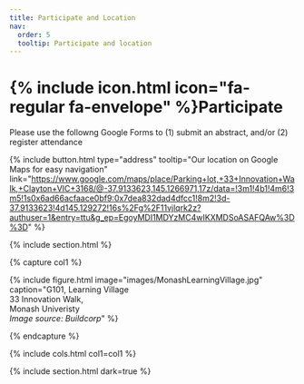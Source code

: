 ```yaml
---
title: Participate and Location
nav:
  order: 5
  tooltip: Participate and location
---
```


# {% include icon.html icon="fa-regular fa-envelope" %}Participate

Please use the followng Google Forms to (1) submit an abstract, and/or (2) register attendance 

{%
  include button.html
  type="address"
  tooltip="Our location on Google Maps for easy navigation"
  link="https://www.google.com/maps/place/Parking+lot,+33+Innovation+Walk,+Clayton+VIC+3168/@-37.9133623,145.1266971,17z/data=!3m1!4b1!4m6!3m5!1s0x6ad66acfaace0bf9:0x7dea832dad4dfcc1!8m2!3d-37.9133623!4d145.129272!16s%2Fg%2F11vjlqrk2z?authuser=1&entry=ttu&g_ep=EgoyMDI1MDYzMC4wIKXMDSoASAFQAw%3D%3D"
%}

{% include section.html %}

{% capture col1 %}

{%
  include figure.html
  image="images/MonashLearningVillage.jpg"
  caption="G101, Learning Village<br/>
  33 Innovation Walk,<br/>
  Monash Univeristy<br/>
  *Image source: Buildcorp*"
%}

{% endcapture %}

{% include cols.html col1=col1 %}

{% include section.html dark=true %}
